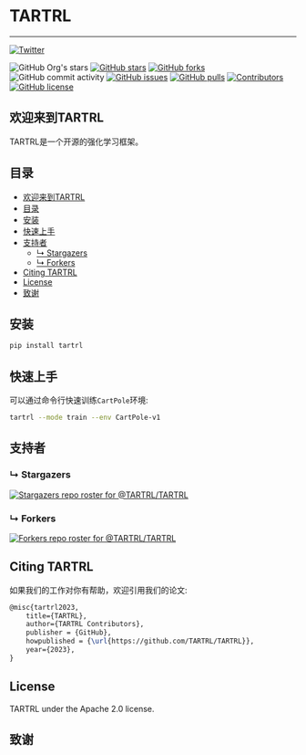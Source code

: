 # TARTRL

---
[![Twitter](https://img.shields.io/twitter/url?style=social&url=https%3A%2F%2Ftwitter.com%2FTARTRL_Lab)](https://twitter.com/TARTRL_Lab)

![GitHub Org's stars](https://img.shields.io/github/stars/TARTRL)
[![GitHub stars](https://img.shields.io/github/stars/TARTRL/TARTRL)](https://github.com/opendilab/TARTRL/stargazers)
[![GitHub forks](https://img.shields.io/github/forks/TARTRL/TARTRL)](https://github.com/TARTRL/TARTRL/network)
![GitHub commit activity](https://img.shields.io/github/commit-activity/m/TARTRL/TARTRL)
[![GitHub issues](https://img.shields.io/github/issues/TARTRL/TARTRL)](https://github.com/TARTRL/TARTRL/issues)
[![GitHub pulls](https://img.shields.io/github/issues-pr/TARTRL/TARTRL)](https://github.com/TARTRL/TARTRL/pulls)
[![Contributors](https://img.shields.io/github/contributors/TARTRL/TARTRL)](https://github.com/TARTRL/TARTRL/graphs/contributors)
[![GitHub license](https://img.shields.io/github/license/TARTRL/TARTRL)](https://github.com/TARTRL/TARTRL/blob/master/LICENSE)

## 欢迎来到TARTRL

TARTRL是一个开源的强化学习框架。

## 目录

- [欢迎来到TARTRL](#欢迎来到tartrl)
- [目录](#目录)
- [安装](#安装)
- [快速上手](#快速上手)
- [支持者](#支持者)
  - [&#8627; Stargazers](#-stargazers)
  - [&#8627; Forkers](#-forkers)
- [Citing TARTRL](#citing-tartrl)
- [License](#license)
- [致谢](#致谢)

## 安装

```bash
pip install tartrl
```

## 快速上手

可以通过命令行快速训练`CartPole`环境:
```bash
tartrl --mode train --env CartPole-v1
```

## 支持者

### &#8627; Stargazers

[![Stargazers repo roster for @TARTRL/TARTRL](https://reporoster.com/stars/TARTRL/TARTRL)](https://github.com/TARTRL/TARTRL/stargazers)

### &#8627; Forkers

[![Forkers repo roster for @TARTRL/TARTRL](https://reporoster.com/forks/TARTRL/TARTRL)](https://github.com/TARTRL/TARTRL/network/members)

## Citing TARTRL

如果我们的工作对你有帮助，欢迎引用我们的论文:
```latex
@misc{tartrl2023,
    title={TARTRL},
    author={TARTRL Contributors},
    publisher = {GitHub},
    howpublished = {\url{https://github.com/TARTRL/TARTRL}},
    year={2023},
}
```

## License
TARTRL under the Apache 2.0 license.

## 致谢
